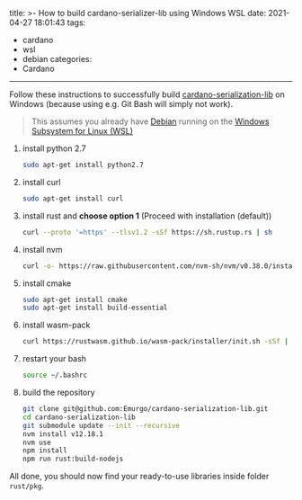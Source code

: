 title: >-
  How to build cardano-serializer-lib using Windows WSL
date: 2021-04-27 18:01:43
tags:
  - cardano
  - wsl
  - debian
categories:
  - Cardano
---

Follow these instructions to successfully build
[cardano-serialization-lib](https://github.com/Emurgo/cardano-serialization-lib)
on Windows (because using e.g. Git Bash will simply not work).

> This assumes you already have [Debian](https://aka.ms/wslstore)
> running on the
> [Windows Subsystem for Linux (WSL)](https://docs.microsoft.com/en-us/windows/wsl/install-win10)

1. install python 2.7

	```bash
	sudo apt-get install python2.7
	```

2. install curl

	```bash
	sudo apt-get install curl
	```

2. install rust and **choose option 1** (Proceed with installation (default))

	```bash
	curl --proto '=https' --tlsv1.2 -sSf https://sh.rustup.rs | sh
	```
	
4. install nvm

	```bash
	curl -o- https://raw.githubusercontent.com/nvm-sh/nvm/v0.38.0/install.sh | bash
	```

5. install cmake

	```bash
	sudo apt-get install cmake
	sudo apt-get install build-essential
	```

6. install wasm-pack

	```bash
	curl https://rustwasm.github.io/wasm-pack/installer/init.sh -sSf | sh
	```

7. restart your bash

	```bash
	source ~/.bashrc
	```

8. build the repository

	```bash
	git clone git@github.com:Emurgo/cardano-serialization-lib.git
	cd cardano-serialization-lib
	git submodule update --init --recursive
	nvm install v12.18.1
	nvm use
	npm install
	npm run rust:build-nodejs
	```

All done, you should now find your ready-to-use libraries inside folder `rust/pkg`.